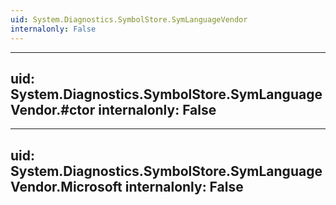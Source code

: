 ```yaml
---
uid: System.Diagnostics.SymbolStore.SymLanguageVendor
internalonly: False
---
```


---
uid: System.Diagnostics.SymbolStore.SymLanguageVendor.#ctor
internalonly: False
---

---
uid: System.Diagnostics.SymbolStore.SymLanguageVendor.Microsoft
internalonly: False
---
